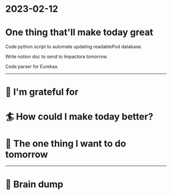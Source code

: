 # 2023-02-12

# One thing that'll make today great

Code python script to automate updating readablePod database.

Write notion doc to send to Impactora tomorrow.

Code parser for Eurekaa.

---

# 🤗 I'm grateful for


# 🏄 How could I make today better?


# 🏹 The one thing I want to do tomorrow

---

# 💭 Brain dump
